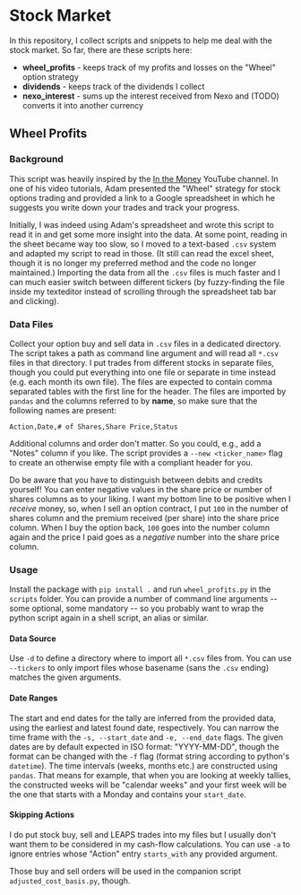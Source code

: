 # Stock Market

In this repository, I collect scripts and snippets to help me deal with the stock market.
So far, there are these scripts here:

- **wheel_profits** - keeps track of my profits and losses on the "Wheel" option strategy
- **dividends** - keeps track of the dividends I collect
- **nexo_interest** - sums up the interest received from Nexo and (TODO) converts it into another
  currency

## Wheel Profits

### Background

This script was heavily inspired by the
[In the Money](https://www.youtube.com/channel/UCfMiRVQJuTj3NpZZP1tKShQ) YouTube channel.
In one of his video tutorials, Adam presented the "Wheel" strategy for stock options trading
and provided a link to a Google spreadsheet in which he suggests you write down your trades
and track your progress.

Initially, I was indeed using Adam's spreadsheet and wrote this script to read it in and get some
more insight into the data. At some point, reading in the sheet became way too slow, so I moved
to a text-based `.csv` system and adapted my script to read in those.
(It still can read the excel sheet, though it is no longer my preferred method and the code
no longer maintained.)
Importing the data from all the `.csv` files is much faster and I can much easier switch between
different tickers (by fuzzy-finding the file inside my texteditor instead of scrolling through the
spreadsheet tab bar and clicking).

### Data Files

Collect your option buy and sell data in `.csv` files in a dedicated directory.
The script takes a path as command line argument and will read all `*.csv` files in that directory.
I put trades from different stocks in separate files, though you could put everything into one file
or separate in time instead (e.g. each month its own file).
The files are expected to contain comma separated tables with the first line for the header.
The files are imported by `pandas` and the columns referred to by **name**, so make sure that the
following names are present:
```
Action,Date,# of Shares,Share Price,Status
```
Additional columns and order don't matter. So you could, e.g., add a "Notes" column if you like.
The script provides a `--new <ticker_name>` flag to create an otherwise empty file with a compliant
header for you.

Do be aware that you have to distinguish between debits and credits yourself!
You can enter negative values in the share price or number of shares columns as to your liking.
I want my bottom line to be positive when I *receive* money, so, when I sell an option contract,
I put `100` in the number of shares column and the premium received (per share) into the
share price column. When I buy the option back, `100` goes into the number column again and the
price I paid goes as a *negative* number into the share price column.

### Usage

Install the package with `pip install .` and run `wheel_profits.py` in the `scripts` folder.
You can provide a number of command line arguments -- some optional, some mandatory -- so you
probably want to wrap the python script again in a shell script, an alias or similar.

#### Data Source

Use `-d` to define a directory where to import all `*.csv` files from.
You can use `--tickers` to only import files whose basename (sans the `.csv` ending) matches the
given arguments.

#### Date Ranges

The start and end dates for the tally are inferred from the provided data,
using the earliest and latest found date, respectively.
You can narrow the time frame with the `-s, --start_date` and `-e, --end_date` flags.
The given dates are by default expected in ISO format: "YYYY-MM-DD", though the format can be
changed with the `-f` flag (format string according to python's `datetime`).
The time intervals (weeks, months etc.) are constructed using `pandas`.
That means for example, that when you are looking at weekly tallies, the constructed weeks will be
"calendar weeks" and your first week will be the one that starts with a Monday and contains your
`start_date`.

#### Skipping Actions

I do put stock buy, sell and LEAPS trades into my files but I usually don't want them to be
considered in my cash-flow calculations.
You can use `-a` to ignore entries whose "Action" entry `starts_with` any provided argument.

Those buy and sell orders will be used in the companion script `adjusted_cost_basis.py`, though.
